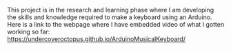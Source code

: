 This project is in the research and learning phase where I am developing the skills and knowledge required to make a keyboard using an Arduino.
Here is a link to the webpage where I have embedded video of what I gotten working so far: https://undercoveroctopus.github.io/ArduinoMusicalKeyboard/
